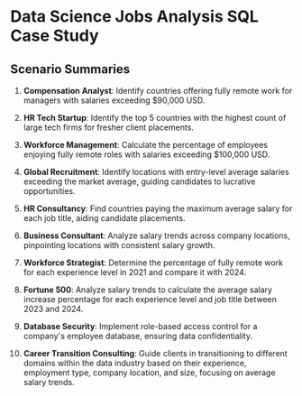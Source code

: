 # Data Science Jobs Analysis SQL Case Study

## Scenario Summaries

1. **Compensation Analyst**: Identify countries offering fully remote work for managers with salaries exceeding $90,000 USD.

2. **HR Tech Startup**: Identify the top 5 countries with the highest count of large tech firms for fresher client placements.

3. **Workforce Management**: Calculate the percentage of employees enjoying fully remote roles with salaries exceeding $100,000 USD.

4. **Global Recruitment**: Identify locations with entry-level average salaries exceeding the market average, guiding candidates to lucrative opportunities.

5. **HR Consultancy**: Find countries paying the maximum average salary for each job title, aiding candidate placements.

6. **Business Consultant**: Analyze salary trends across company locations, pinpointing locations with consistent salary growth.

7. **Workforce Strategist**: Determine the percentage of fully remote work for each experience level in 2021 and compare it with 2024.

8. **Fortune 500**: Analyze salary trends to calculate the average salary increase percentage for each experience level and job title between 2023 and 2024.

9. **Database Security**: Implement role-based access control for a company's employee database, ensuring data confidentiality.

10. **Career Transition Consulting**: Guide clients in transitioning to different domains within the data industry based on their experience, employment type, company location, and size, focusing on average salary trends.
